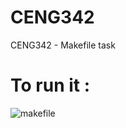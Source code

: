 # CENG342
CENG342 - Makefile task
# To run it :
![makefile](https://user-images.githubusercontent.com/89700270/224552105-ce28acde-7ffe-429e-8037-76dc93bf09fb.PNG)


